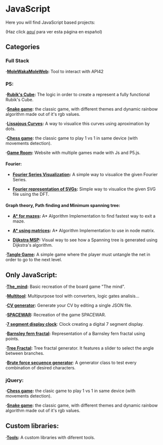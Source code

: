 # JavaScript

Here you will find JavaScript based projects:

(Haz click [aquí](./javascript.es.md) para ver esta página en español)

## Categories

### Full Stack

**·[MoleWakaMoleWeb](https://github.com/Jkutkut/MoleWakaMoleWeb):** Tool to interact with API42

### P5:

**·[Rubik's Cube](https://github.com/Jkutkut/JS-Rubik_Cube):** The logic in order to create a represent a fully functional Rubik's Cube.

**·[Snake game](https://github.com/Jkutkut/Js_Snake-Game):** the classic game, with different themes and dynamic rainbow algorithm made out of it's rgb values.

**·[Lissajous Curves](https://github.com/Jkutkut/JS-Lissajous-curves):** A way to visualice this curves using aproximation by dots.

**·[Chess game](https://github.com/Jkutkut/Js_Chess-Game):** the classic game to play 1 vs 1 in same device (with movements detection).

**·[Game Room](https://github.com/Jkutkut/JS-GameRoom):** Website with multiple games made with Js and P5.js.

<!-- **·[]():**  -->
<!-- **·[]():**  -->
<!-- **·[]():**  -->
<!-- **·[]():**  -->

#### Fourier:
- **[Fourier Series Visualization](https://github.com/Jkutkut/JS-Fourier-Series-Visualization):** A simple way to visualice the given Fourier Series.

- **[Fourier representation of SVGs](https://github.com/Jkutkut/JS-Drawing-SVGs-using-DFT):** Simple way to visualice the given SVG file using the DFT.

#### Graph theory, Path finding and Minimum spanning tree:
- **[A* for mazes](https://github.com/Jkutkut/JS-A_Star-for-mazes):** A* Algorithm Implementation to find fastest way to exit a maze.

- **[A* using matrices](https://github.com/Jkutkut/JS-A_Star-Path-Finding-Matrices):** A* Algorithm Implementation to use in node matrix.

- **[Dijkstra MSP](https://github.com/Jkutkut/JS-Dijkstra-Minimum-Spanning-Tree):** Visual way to see how a Spanning tree is generated using Dijkstra's algorithm.

**·[Tangle Game](https://github.com/Jkutkut/JS-Tangle_Game):** A simple game where the player must untangle the net in order to go to the next level.


## Only JavaScript:
**·[The_mind](https://github.com/Jkutkut/JS-The_mind):** Basic recreation of the board game "The mind".

**·[Multitool](https://github.com/Jkutkut/JS-MultiTool)**: Multipurpose tool with converters, logic gates analisis...

**·[CV generator](https://github.com/Jkutkut/CV-Jkutkut):** Generate your CV by editing a single JSON file.

**·[SPACEWAR](https://github.com/Jkutkut/JS-SPACEWAR):** Recreation of the game SPACEWAR.

**·[7 segment display clock](https://github.com/Jkutkut/Js-Seven-segment-display-clock)**: Clock creating a digital 7 segment display.

**·[Barnsley fern fractal](https://github.com/Jkutkut/Js_Barnsley-fern-fractal):** Representation of a Barnsley fern fractal using points.

**·[Tree Fractal](https://github.com/Jkutkut/Js_Tree-Fractal):** Tree fractal generator. It features a slider to select the angle between branches.

**·[Brute force secuence generator](https://github.com/Jkutkut/JS-PasswordBruteForce)**: A generator class to test every combination of desired characters.

### jQuery:

**·[Chess game](https://github.com/Jkutkut/Js_Chess-Game):** the clasic game to play 1 vs 1 in same device (with movements detection).

**·[Snake game](https://github.com/Jkutkut/Js_Snake-Game):** the classic game, with different themes and dynamic rainbow algorithm made out of it's rgb values.

## Custom libraries:

**·[Tools](https://github.com/Jkutkut/JS-tools):** A custom libraries with diferent tools.
